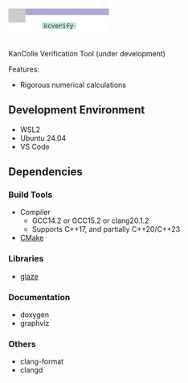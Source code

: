 # ![kcverify](document/asset/logo.png "kcverify")

KanColle Verification Tool (under development)

Features:

- Rigorous numerical calculations

## Development Environment

- WSL2
- Ubuntu 24.04
- VS Code

## Dependencies

### Build Tools

- Compiler
  - GCC14.2 or GCC15.2 or clang20.1.2
  - Supports C++17, and partially C++20/C++23
- [CMake](https://cmake.org/)

### Libraries

- [glaze](https://github.com/stephenberry/glaze)

### Documentation

- doxygen
- graphviz

### Others

- clang-format
- clangd

